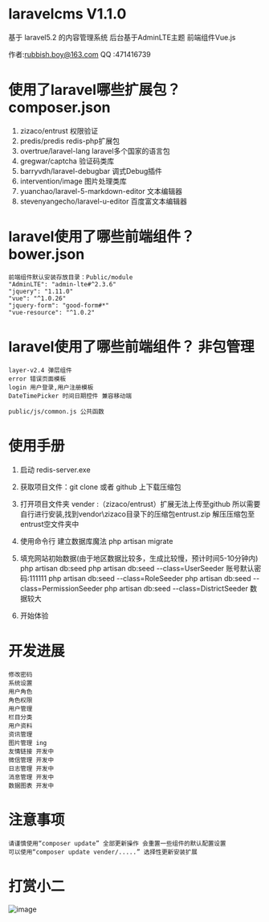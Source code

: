 
# laravelcms V1.1.0 
基于 laravel5.2 的内容管理系统  后台基于AdminLTE主题  前端组件Vue.js

作者:rubbish.boy@163.com
QQ	:471416739

#	使用了laravel哪些扩展包？ composer.json
1. zizaco/entrust 权限验证
2. predis/predis redis-php扩展包
3. overtrue/laravel-lang laravel多个国家的语言包
4. gregwar/captcha 验证码类库
5. barryvdh/laravel-debugbar 调式Debug插件
6. intervention/image 图片处理类库
7. yuanchao/laravel-5-markdown-editor 文本编辑器
8. stevenyangecho/laravel-u-editor 百度富文本编辑器

#	laravel使用了哪些前端组件？ bower.json

	前端组件默认安装存放目录：Public/module
	"AdminLTE": "admin-lte#^2.3.6"
    "jquery": "1.11.0"
    "vue": "^1.0.26"
    "jquery-form": "good-form#*"
    "vue-resource": "^1.0.2"

#	laravel使用了哪些前端组件？ 非包管理
	layer-v2.4 弹层组件
	error 错误页面模板
	login 用户登录,用户注册模板
	DateTimePicker 时间日期控件 兼容移动端

	public/js/common.js 公共函数

#	使用手册
1. 启动 redis-server.exe  

2. 获取项目文件：git clone 或者 github 上下载压缩包

3. 打开项目文件夹 vender :（zizaco/entrust）扩展无法上传至github 所以需要自行进行安装,找到vendor\zizaco目录下的压缩包entrust.zip 解压压缩包至entrust空文件夹中

4. 使用命令行 建立数据库魔法
    php artisan migrate
	
5. 填充网站初始数据(由于地区数据比较多，生成比较慢，预计时间5-10分钟内)	
		php artisan db:seed
		php artisan db:seed --class=UserSeeder		 账号默认密码:111111
		php artisan db:seed --class=RoleSeeder
		php artisan db:seed --class=PermissionSeeder
		php artisan db:seed --class=DistrictSeeder	 数据较大
6. 开始体验
	
#	开发进展

	修改密码 
	系统设置
	用户角色
	角色权限
	用户管理
	栏目分类
	用户资料 
	资讯管理 
	图片管理 ing
	友情链接 开发中
	微信管理 开发中
	日志管理 开发中
	消息管理 开发中
	数据图表 开发中

#	注意事项
	请谨慎使用“composer update” 全部更新操作 会重置一些组件的默认配置设置
	可以使用“composer update vender/.....” 选择性更新安装扩展
	
#	打赏小二
![image](https://github.com/q1082121/laravelcms/blob/master/public/images/alipay.jpg)
